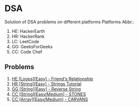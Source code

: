 # DSA
Solution of DSA problems on different platforms
Platforms Abbr.:
1. HE: HackerEarth
2. HR: HackerRank
3. LC: LeetCode
4. GG: GeeksForGeeks
5. CC: Code Chef

## Problems
1. [HE [Loops][Easy] - Friend's Relationship](https://www.hackerearth.com/practice/basic-programming/input-output/basics-of-input-output/practice-problems/algorithm/friends-relationship-1/)
2. [HR [String][Easy] - Strings Tutorial](https://www.hackerrank.com/challenges/c-tutorial-strings/problem?isFullScreen=true)
3. [GG [String][Easy] - Reverse String](https://practice.geeksforgeeks.org/problems/reverse-a-string/1)
4. [CC [String][Easy/Medium] - STONES](https://www.codechef.com/problems/STONES)
5. [CC [Array][Easy/Medium] - CARVANS](https://www.codechef.com/LRNDSA01/problems/CARVANS)
